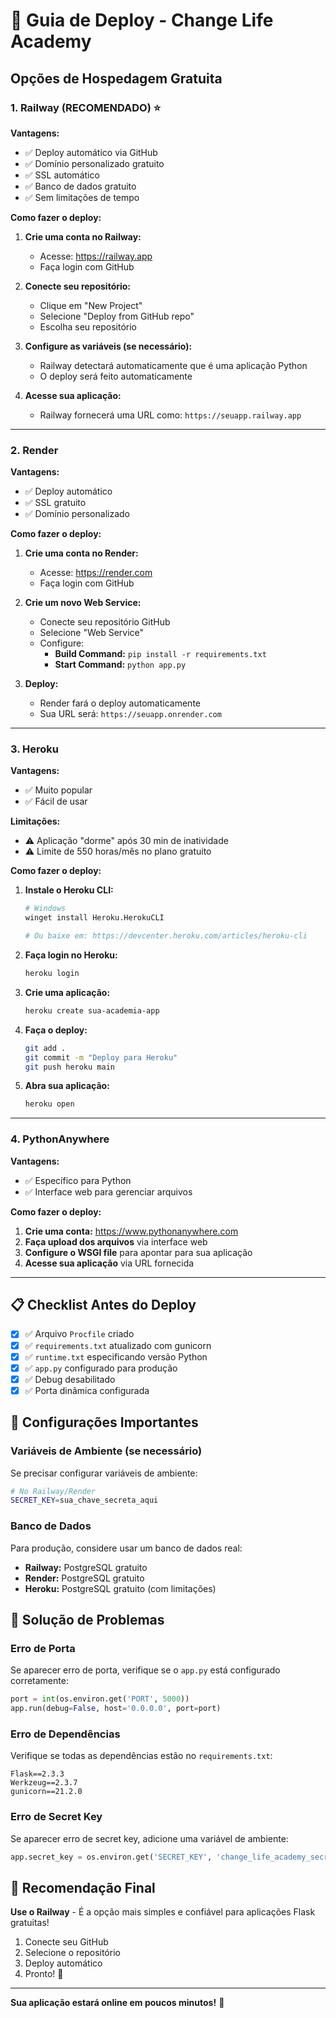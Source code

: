 # 🚀 Guia de Deploy - Change Life Academy

## Opções de Hospedagem Gratuita

### 1. Railway (RECOMENDADO) ⭐

**Vantagens:**
- ✅ Deploy automático via GitHub
- ✅ Domínio personalizado gratuito
- ✅ SSL automático
- ✅ Banco de dados gratuito
- ✅ Sem limitações de tempo

**Como fazer o deploy:**

1. **Crie uma conta no Railway:**
   - Acesse: https://railway.app
   - Faça login com GitHub

2. **Conecte seu repositório:**
   - Clique em "New Project"
   - Selecione "Deploy from GitHub repo"
   - Escolha seu repositório

3. **Configure as variáveis (se necessário):**
   - Railway detectará automaticamente que é uma aplicação Python
   - O deploy será feito automaticamente

4. **Acesse sua aplicação:**
   - Railway fornecerá uma URL como: `https://seuapp.railway.app`

---

### 2. Render

**Vantagens:**
- ✅ Deploy automático
- ✅ SSL gratuito
- ✅ Domínio personalizado

**Como fazer o deploy:**

1. **Crie uma conta no Render:**
   - Acesse: https://render.com
   - Faça login com GitHub

2. **Crie um novo Web Service:**
   - Conecte seu repositório GitHub
   - Selecione "Web Service"
   - Configure:
     - **Build Command:** `pip install -r requirements.txt`
     - **Start Command:** `python app.py`

3. **Deploy:**
   - Render fará o deploy automaticamente
   - Sua URL será: `https://seuapp.onrender.com`

---

### 3. Heroku

**Vantagens:**
- ✅ Muito popular
- ✅ Fácil de usar

**Limitações:**
- ⚠️ Aplicação "dorme" após 30 min de inatividade
- ⚠️ Limite de 550 horas/mês no plano gratuito

**Como fazer o deploy:**

1. **Instale o Heroku CLI:**
   ```bash
   # Windows
   winget install Heroku.HerokuCLI
   
   # Ou baixe em: https://devcenter.heroku.com/articles/heroku-cli
   ```

2. **Faça login no Heroku:**
   ```bash
   heroku login
   ```

3. **Crie uma aplicação:**
   ```bash
   heroku create sua-academia-app
   ```

4. **Faça o deploy:**
   ```bash
   git add .
   git commit -m "Deploy para Heroku"
   git push heroku main
   ```

5. **Abra sua aplicação:**
   ```bash
   heroku open
   ```

---

### 4. PythonAnywhere

**Vantagens:**
- ✅ Específico para Python
- ✅ Interface web para gerenciar arquivos

**Como fazer o deploy:**

1. **Crie uma conta:** https://www.pythonanywhere.com
2. **Faça upload dos arquivos** via interface web
3. **Configure o WSGI file** para apontar para sua aplicação
4. **Acesse sua aplicação** via URL fornecida

---

## 📋 Checklist Antes do Deploy

- [x] ✅ Arquivo `Procfile` criado
- [x] ✅ `requirements.txt` atualizado com gunicorn
- [x] ✅ `runtime.txt` especificando versão Python
- [x] ✅ `app.py` configurado para produção
- [x] ✅ Debug desabilitado
- [x] ✅ Porta dinâmica configurada

## 🔧 Configurações Importantes

### Variáveis de Ambiente (se necessário)
Se precisar configurar variáveis de ambiente:

```bash
# No Railway/Render
SECRET_KEY=sua_chave_secreta_aqui
```

### Banco de Dados
Para produção, considere usar um banco de dados real:
- **Railway:** PostgreSQL gratuito
- **Render:** PostgreSQL gratuito
- **Heroku:** PostgreSQL gratuito (com limitações)

## 🚨 Solução de Problemas

### Erro de Porta
Se aparecer erro de porta, verifique se o `app.py` está configurado corretamente:
```python
port = int(os.environ.get('PORT', 5000))
app.run(debug=False, host='0.0.0.0', port=port)
```

### Erro de Dependências
Verifique se todas as dependências estão no `requirements.txt`:
```
Flask==2.3.3
Werkzeug==2.3.7
gunicorn==21.2.0
```

### Erro de Secret Key
Se aparecer erro de secret key, adicione uma variável de ambiente:
```python
app.secret_key = os.environ.get('SECRET_KEY', 'change_life_academy_secret_key_2024')
```

## 🎯 Recomendação Final

**Use o Railway** - É a opção mais simples e confiável para aplicações Flask gratuitas!

1. Conecte seu GitHub
2. Selecione o repositório
3. Deploy automático
4. Pronto! 🎉

---

**Sua aplicação estará online em poucos minutos!** 🚀
